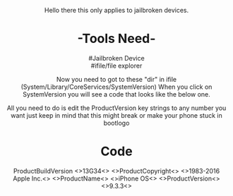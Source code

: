<html>
<head>
<title>ChangingVersion</title>
</head>
<body>
<div align="center"><p>Hello there this only applies to jailbroken devices.</p></div>
<div align="center"><h1>-Tools Need-</h1></div>
<div align="center">#Jailbroken Device</div>
<div align="center">#ifile/file explorer</div>

<div align="center"><p>Now you need to got to these "dir" in ifile
(System/Library/CoreServices/SystemVersion)
When you click on SystemVersion you will see 
a code that looks like the below one.</p>
<p>All you need to do is edit the ProductVersion key strings
to any number you want just keep in mind that this might break or make your phone stuck in bootlogo</p></div>

<div align="center">
 <h1>Code</h1>
</div>

<div align="center"><p><key>ProductBuildVersion</key>
	<>13G34<>
	<>ProductCopyright<>
	<>1983-2016 Apple Inc.<>
	<>ProductName<>
	<>iPhone OS<>
	<>ProductVersion<>
	<>9.3.3<></p></div>
</body>
</html>
